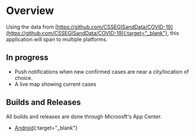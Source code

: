 # Overview
Using the data from [https://github.com/CSSEGISandData/COVID-19](https://github.com/CSSEGISandData/COVID-19){:target="_blank"}, this application will span to multiple platforms.

## In progress
 - Push notifications when new confirmed cases are near a city/location of choice.
 - A live map showing current cases

## Builds and Releases
All builds and releases are done through Microosft's App Center.
 - [Android](https://install.appcenter.ms/users/dynamensions/apps/cornona-virus-live-android/distribution_groups/public){:target="_blank"}
